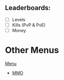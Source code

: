 ## Leaderboards:
 - [ ] Levels
 - [ ] Kills (PvP & PvE)
 - [ ] Money
 
# Other Menus

[Menu](../../README.md) <br>
 - [MMO](../4MMO.md)